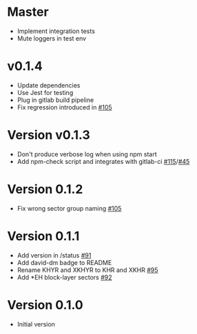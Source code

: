 # Master
  * Implement integration tests
  * Mute loggers in test env

# v0.1.4
  * Update dependencies
  * Use Jest for testing
  * Plug in gitlab build pipeline
  * Fix regression introduced in [#105](devteamreims/4ME#105)

# Version v0.1.3
  * Don't produce verbose log when using npm start
  * Add npm-check script and integrates with gitlab-ci [#115](devteamreims/4ME#115)/[#45](devteamreims/4ME#45)

# Version 0.1.2
  * Fix wrong sector group naming [#105](devteamreims/4ME#105)

# Version 0.1.1
  * Add version in /status [#91](devteamreims/4ME#91)
  * Add david-dm badge to README
  * Rename KHYR and XKHYR to KHR and XKHR [#95](devteamreims/4ME#95)
  * Add *EH block-layer sectors [#92](devteamreims/4ME#92)

# Version 0.1.0
  * Initial version
